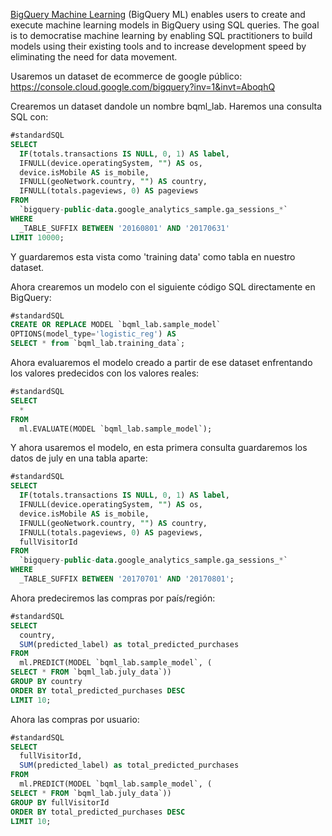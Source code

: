 [BigQuery Machine Learning](https://cloud.google.com/bigquery/docs/bqml-introduction) (BigQuery ML) enables users to create and execute machine learning models in BigQuery using SQL queries. The goal is to democratise machine learning by enabling SQL practitioners to build models using their existing tools and to increase development speed by eliminating the need for data movement.

Usaremos un dataset de ecommerce de google público: https://console.cloud.google.com/bigquery?inv=1&invt=AboqhQ

Crearemos un dataset dandole un nombre bqml_lab. Haremos una consulta SQL con:
```SQL
#standardSQL
SELECT
  IF(totals.transactions IS NULL, 0, 1) AS label,
  IFNULL(device.operatingSystem, "") AS os,
  device.isMobile AS is_mobile,
  IFNULL(geoNetwork.country, "") AS country,
  IFNULL(totals.pageviews, 0) AS pageviews
FROM
  `bigquery-public-data.google_analytics_sample.ga_sessions_*`
WHERE
  _TABLE_SUFFIX BETWEEN '20160801' AND '20170631'
LIMIT 10000;
```

Y guardaremos esta vista como 'training data' como tabla en nuestro dataset.

Ahora crearemos un modelo con el siguiente código SQL directamente en BigQuery:
```SQL
#standardSQL
CREATE OR REPLACE MODEL `bqml_lab.sample_model`
OPTIONS(model_type='logistic_reg') AS
SELECT * from `bqml_lab.training_data`;
```

Ahora evaluaremos el modelo creado a partir de ese dataset enfrentando los valores predecidos con los valores reales:

```SQL
#standardSQL
SELECT
  *
FROM
  ml.EVALUATE(MODEL `bqml_lab.sample_model`);
```

Y ahora usaremos el modelo, en esta primera consulta guardaremos los datos de july en una tabla aparte:

```SQL 
#standardSQL
SELECT
  IF(totals.transactions IS NULL, 0, 1) AS label,
  IFNULL(device.operatingSystem, "") AS os,
  device.isMobile AS is_mobile,
  IFNULL(geoNetwork.country, "") AS country,
  IFNULL(totals.pageviews, 0) AS pageviews,
  fullVisitorId
FROM
  `bigquery-public-data.google_analytics_sample.ga_sessions_*`
WHERE
  _TABLE_SUFFIX BETWEEN '20170701' AND '20170801';
```

Ahora predeciremos las compras por país/región:

```SQL
#standardSQL
SELECT
  country,
  SUM(predicted_label) as total_predicted_purchases
FROM
  ml.PREDICT(MODEL `bqml_lab.sample_model`, (
SELECT * FROM `bqml_lab.july_data`))
GROUP BY country
ORDER BY total_predicted_purchases DESC
LIMIT 10;
```

Ahora las compras por usuario:
```SQL
#standardSQL
SELECT
  fullVisitorId,
  SUM(predicted_label) as total_predicted_purchases
FROM
  ml.PREDICT(MODEL `bqml_lab.sample_model`, (
SELECT * FROM `bqml_lab.july_data`))
GROUP BY fullVisitorId
ORDER BY total_predicted_purchases DESC
LIMIT 10;
```
